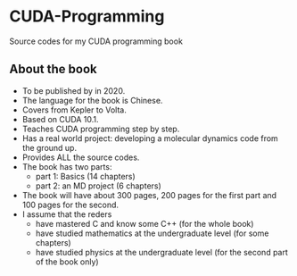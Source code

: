 # CUDA-Programming
Source codes for my CUDA programming book

## About the book
  * To be published by in 2020.
  * The language for the book is Chinese.
  * Covers from Kepler to Volta.
  * Based on CUDA 10.1.
  * Teaches CUDA programming step by step.
  * Has a real world project: developing a molecular dynamics code from the ground up.
  * Provides ALL the source codes.
  * The book has two parts:
    * part 1: Basics (14 chapters)
    * part 2: an MD project (6 chapters)
  * The book will have about 300 pages, 200 pages for the first part and 100 pages for the second.
  * I assume that the reders
    * have mastered C and know some C++ (for the whole book)
    * have studied mathematics at the undergraduate level (for some chapters)
    * have studied physics at the undergraduate level (for the second part of the book only)
